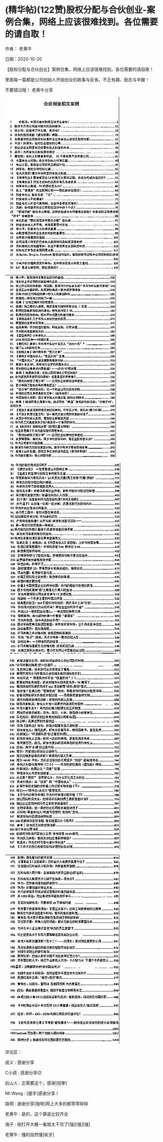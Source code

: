 
# (精华帖)(122赞)股权分配与合伙创业-案例合集，网络上应该很难找到。各位需要的请自取！

作者：  老黄牛

日期：2020-10-20

【股权分配与合伙创业】案例合集，网络上应该很难找到。各位需要的请自取！

里面每一篇都是公司创始人开始创业的故事与反省。不乏有趣、励志与辛酸！

 

 

不要错过哦！  老黄牛分享

![](img/kaigongsi_0256.png)

 

 

![](img/kaigongsi_0261.png)

 

 

![](img/kaigongsi_0266.png)

 

 

![](img/kaigongsi_0271.png)

 

 

![](img/kaigongsi_0276.png)

评论区：

成义 : 感谢分享

C小调 : 感谢分享😊

后山人 : 正需要这个，感谢[抱拳]

Mr.Wang : [握手]感谢分享！

路明 : 谢谢分享[咖啡]网上大多的都零零碎碎

老黄牛 : 是的，这个算是比较齐全

海子 : 刚打开大概一看就太干货了[强][强][强]

老黄牛 : 懂的自然懂[呲牙]

 

 
